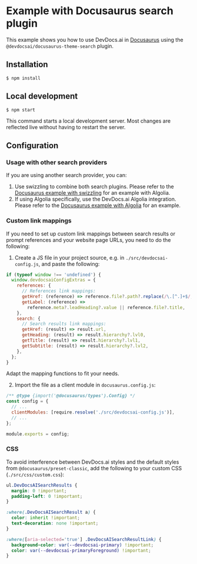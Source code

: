 # Example with Docusaurus search plugin

This example shows you how to use DevDocs.ai in
[Docusaurus](https://docusaurus.io/) using the
`@devdocsai/docusaurus-theme-search` plugin.

## Installation

```
$ npm install
```

## Local development

```
$ npm start
```

This command starts a local development server. Most changes are reflected live
without having to restart the server.

## Configuration

### Usage with other search providers

If you are using another search provider, you can:

1. Use swizzling to combine both search plugins. Please refer to the
   [Docusaurus example with swizzling](https://github.com/devdocsorg/devdocsai-js/tree/main/examples/with-docusaurus-swizzled)
   for an example with Algolia.
2. If using Algolia specifically, use the DevDocs.ai Algolia integration. Please
   refer to the
   [Docusaurus example with Algolia](https://github.com/motifland/devdocsai-js/tree/main/examples/with-docusaurus-algolia)
   for an example.

### Custom link mappings

If you need to set up custom link mappings between search results or prompt
references and your website page URLs, you need to do the following:

1. Create a JS file in your project source, e.g. in
   `./src/devdocsai-config.js`, and paste the following:

```js
if (typeof window !== 'undefined') {
  window.devdocsaiConfigExtras = {
    references: {
      // References link mappings:
      getHref: (reference) => reference.file?.path?.replace(/\.[^.]+$/, ''),
      getLabel: (reference) =>
        reference.meta?.leadHeading?.value || reference.file?.title,
    },
    search: {
      // Search results link mappings:
      getHref: (result) => result.url,
      getHeading: (result) => result.hierarchy?.lvl0,
      getTitle: (result) => result.hierarchy?.lvl1,
      getSubtitle: (result) => result.hierarchy?.lvl2,
    },
  };
}
```

Adapt the mapping functions to fit your needs.

2. Import the file as a client module in `docusaurus.config.js`:

```js
/** @type {import('@docusaurus/types').Config} */
const config = {
  // ...
  clientModules: [require.resolve('./src/devdocsai-config.js')],
  // ...
};

module.exports = config;
```

### CSS

To avoid interference between DevDocs.ai styles and the default styles from
`@docusaurus/preset-classic`, add the following to your custom CSS
(`./src/css/custom.css`):

```css
ul.DevDocsAISearchResults {
  margin: 0 !important;
  padding-left: 0 !important;
}

:where(.DevDocsAISearchResult a) {
  color: inherit !important;
  text-decoration: none !important;
}

:where([aria-selected='true'] .DevDocsAISearchResultLink) {
  background-color: var(--devdocsai-primary) !important;
  color: var(--devdocsai-primaryForeground) !important;
}
```

